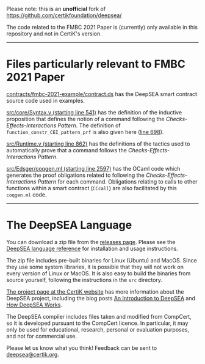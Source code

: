 Please note: this is an **unofficial** fork of https://github.com/certikfoundation/deepsea/

The code related to the FMBC 2021 Paper is (currently) only available in this repository and not in CertiK's version.

----------

# Files particularly relevant to FMBC 2021 Paper

[contracts/fmbc-2021-example/contract.ds](https://github.com/Coda-Coda/deepsea-1/blob/fmbc-2021/contracts/fmbc-2021-example/contract.ds) has the DeepSEA smart contract source code used in examples.

[src/core/Syntax.v (starting line 541)](https://github.com/Coda-Coda/deepsea-1/blob/fmbc-2021/src/core/Syntax.v#L541) has the definition of the inductive proposition that defines the notion of a command following the *Checks-Effects-Interactions Pattern*. The definition of `function_constr_CEI_pattern_prf` is also given here ([line 698](https://github.com/Coda-Coda/deepsea-1/blob/fmbc-2021/src/core/Syntax.v#L698)).

[src/Runtime.v (starting line 862)](https://github.com/Coda-Coda/deepsea-1/blob/fmbc-2021/src/Runtime.v#L862) has the definitions of the tactics used to automatically prove that a command follows the *Checks-Effects-Interactions Pattern*.

[src/Edsger/coqgen.ml (starting line 2597)](https://github.com/Coda-Coda/deepsea-1/blob/fmbc-2021/src/Edsger/coqgen.ml#L2597) has the OCaml code which generates the proof obligations related to following the *Checks-Effects-Interactions Pattern* for each command. Obligations relating to calls to other functions within a smart contract (`CCcall`) are also facilitated by this `coqgen.ml` code.

----------

# The DeepSEA Language

You can download a zip file from the [releases
page](https://github.com/CertiKFoundation/deepsea/releases). Please see the [DeepSEA language reference](https://github.com/CertiKFoundation/deepsea/blob/master/DeepSEA%20language%20reference.pdf) for installation and usage instructions.  

The zip file includes pre-built binaries for Linux (Ubuntu) and MacOS. Since they use some system libraries, it is possible that they will not work on every version of Linux or MacOS. It is also easy to build the binaries from source yourself, following the instructions in the `src` directory.

[The project page at the CertiK website](https://certik.io/research/deepsea/)
has more information about the DeepSEA project, including the blog posts [An Introduction to DeepSEA](https://certik.io/blog/technology/an-introduction-to-deepsea) and [How DeepSEA Works](https://certik.io/blog/technology/how-deepsea-works-with-an-example-token-contact/).  

The DeepSEA compiler includes files taken and modified from CompCert, so it is developed pursuant to the CompCert licence. In particular, it may only be used for educational, research, personal or evaluation purposes, and not for commercial use.

Please let us know what you think! Feedback can be sent to deepsea@certik.org. 
